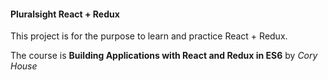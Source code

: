 #### Pluralsight React + Redux
This project is for the purpose to learn and practice React + Redux.

The course is **Building Applications with React and Redux in ES6** by *Cory House*
